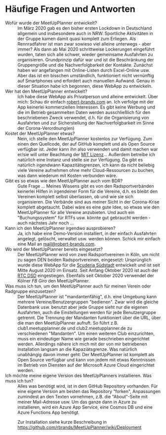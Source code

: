 # Häufige Fragen und Antworten

<dl>
  <dt>Wofür wurde der MeetUpPlanner entwickelt?</dt>
  <dd>
    Im März 2020 gab es den bisher ersten Lockdown in Deutschland allgemein und insbesondere auch in NRW. Sportliche Aktivitäten in der Gruppe kamen damit quasi komplett zum Erliegen. Als Rennradfahrer ist man zwar sowieso viel alleine unterwegs - aber immer? Als dann ab Mai 2020 schrittweise Lockerungen eingeführt wurden, taten sich alle schwer, wieder gemeinsame Ausfahrten zu organisieren. Grundprinzip dafür war und ist die Beschränkung der Gruppengröße und die Nachverfolgbarkeit der Kontakte. Zunächst haben wir angefangen mit Online-Listen durch Excel-Online usw. Aber das ist ein bisschen umständlich, funktioniert nicht vernünftig auf Smartphones und erfordert auch manuellen Aufwand. Genau in dieser Situation habe ich begonnen, diese WebApp zu entwickeln.
  </dd>
  
  <dt>Wer hat den MeetUpPlanner entwickelt?</dt>
  <dd>
    Ich habe diese WebApp als Privatperson und alleine entwickelt. Über mich: Schau dir einfach <a href="https://robert-brands.com">robert-brands.com</a> an. Ich verfolge mit der App keinerlei kommerziellen Interessen. Es gibt keine Werbung und die im Betrieb gesammelten Daten werden ausschließlich für den beschriebenen Zweck verwendet, d.h. für die Organisierung von Ausfahrten und zur Sicherstellung der Nachverfolgbarkeit im Sinne der Corona-Verordnung(en)
  </dd>
  
  <dt>Kostet der MeetUpPlanner etwas?</dt>
  <dd>
    Nein, ich stelle den MeetUpPlanner kostenlos zur Verfügung. Zum einen den Quellcode, der auf GitHub komplett und als Open Source verfügbar ist. Jeder kann ihn also verwenden und damit machen war er/sie will unter Beachtung der <a href="https://github.com/rbrands/MeetUpPlanner/blob/master/LICENSE">MIT Lizenz</a>... Außerdem betreibe ich natürlich eine Instanz und stelle sie zur Verfügung. Da gibt es natürlich irgendwann Kapazitätsgrenzen, ich kann da nicht beliebig viele Vereine aufnehmen ohne mehr Cloud-Ressourcen zu buchen, was dann wiederum mit Kosten verbunden wäre. 
  </dd>
  
  <dt>Gibt es so etwas wie den MeetUpPlanner auch vom BDR?</dt>
  <dd>
    Gute Frage ... Meines Wissens gibt es von den Radsportverbänden keinerlei Hilfen in irgendeiner Form für die Vereine, d.h. es bleibt den Vereinen komplett selbst überlassen, ob und wie sie sich organisieren. Die Verbände sind aus meiner Sicht in der Corona-Krise komplett abgetaucht. Dabei wäre es eine gute Idee, so etwas wie den MeetUpPlanner für alle Vereine anzubieten. Und auch ein "Buchungssystem" für RTFs usw. könnte gut gebraucht werden - auch nächstes Jahr noch ...
  </dd>
  
  <dt>Kann ich den MeetUpPlanner irgendwo ausprobieren?</dt>
  <dd>
    Ja, ich habe eine Demo-Version installiert, in der einfach Ausfahrten angelegt, gelöscht, verwaltet usw. werden können. Schick mir einfach eine Mail an <a href="mail@robert-brands.com">mail@robert-brands.com</a>.
  </dd>
  
  <dt>Wo wird der MeetUpPlanner bereits eingesetzt?</dt>
  <dd>
    Der MeetUpPlanner wird von zwei Radsportvereinen in Köln, um nicht zu sagen DEN beiden Radsportvereinen, eingesetzt: Ursprünglich wurde diese WebApp für die <a href="https://scuderia-suedstadt.de/">Scuderia Südstadt</a> entwickelt und ist seit Mitte August 2020 im Einsatz. Seit Anfang Oktober 2020 ist auch der <a href="https://dasimmerdabei.net/">RTC DSD</a> eingestiegen. Ebenfalls seit Oktober 2020 verwendet der Kölner <em>FB Giro</em> den MeetUpPlanner.
  </dd>
  
  <dt>Was muss ich tun, um den MeetUpPlanner auch für meinen Verein oder Radgruppe einzusetzen?</dt>
  <dd>
    Der MeetUpPlanner ist "mandantenfähig", d.h. eine Umgebung kann mehrere Vereine/Benutzergruppen "bedienen". Zwar wird die gleiche Datenbank usw. benutzt aber jede Gruppe sieht nur die eigenen Ausfahrten, auch die Einstellungen werden für jede Benutzergruppe getrennt. Die Trennung der Mandanten funktioniert über die URL, über die man den MeetUpPlanner aufruft. So führt z.B. club1.meetupplanner.de und club2.meetupplanner.de zu verschiedenen "Mandanten". Um einen weiteren Club einzurichten, muss ein eindeutiger Name wie gerade beschrieben eingerichtet werden. 
  Allerdings nähere ich mich mit der von mir betriebenen Installation langsam an die Kapaziätsgrenze. Was natürlich unabhängig davon immer geht: Der MeetUpPlanner ist komplett als Open Source verfügbar und kann von jedem mit etwas Kenntnissen im Betrieb von Diensten auf der Microsoft Azure Cloud eingerichtet werden.
  </dd>

  <dt>Ich möchte meine eigene Version des MeetUpPlanners installieren. Was muss ich tun?</dt>
  <dd>
    Alles was benötigt wird, ist in dem GitHub Repository vorhanden. Für eine eigene Version am besten das Repository "forken", Anpassungen zumindest an den Texten vornehmen, z.B. die "About"-Seite mit meiner Mail-Adresse usw. Um das ganze dann in Azure zu installieren, wird ein Azure App Service, eine Cosmos DB und eine Azure Functions App benötigt.
  
  Zur Installation siehe kurze Beschreibung in https://github.com/rbrands/MeetUpPlanner/wiki/Deployment
  </dd>

</dl>
